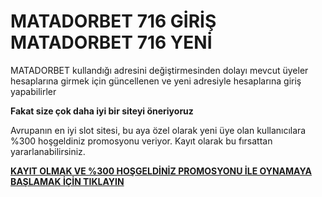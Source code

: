 # MATADORBET 716 GİRİŞ MATADORBET 716 YENİ

MATADORBET kullandığı adresini değiştirmesinden dolayı mevcut üyeler hesaplarına girmek için güncellenen ve yeni adresiyle hesaplarına giriş yapabilirler

**Fakat size çok daha iyi bir siteyi öneriyoruz**

Avrupanın en iyi slot sitesi, bu aya özel olarak yeni üye olan kullanıcılara %300 hoşgeldiniz promosyonu veriyor. Kayıt olarak bu fırsattan yararlanabilirsiniz.

[**KAYIT OLMAK VE %300 HOŞGELDİNİZ PROMOSYONU İLE OYNAMAYA BAŞLAMAK İÇİN TIKLAYIN**](https://cutt.ly/leWAY7fi)
